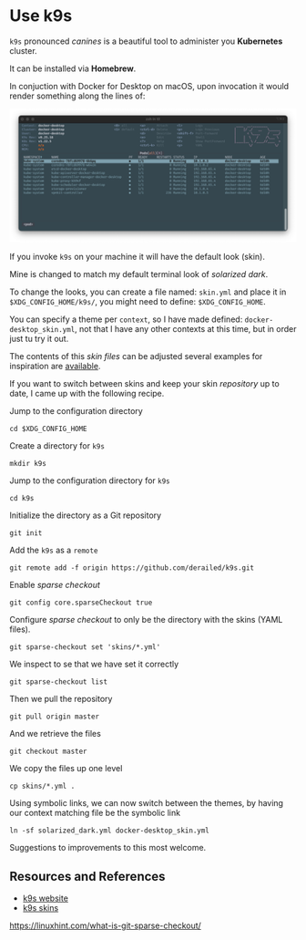 # Use k9s

`k9s` pronounced _canines_ is a beautiful tool to administer you **Kubernetes** cluster.

It can be installed via **Homebrew**.

In conjuction with Docker for Desktop on macOS, upon invocation it would render something along the lines of:

![Screendump of k9s with Solarized Dark skin](docker-desktop_skin.png)

If you invoke `k9s` on your machine it will have the default look (skin).

Mine is changed to match my default terminal look of _solarized dark_.

To change the looks, you can create a file named: `skin.yml` and place it in `$XDG_CONFIG_HOME/k9s/`, you might need to define: `$XDG_CONFIG_HOME`.

You can specify a theme per `context`, so I have made defined: `docker-desktop_skin.yml`, not that I have any other contexts at this time, but in order just tu try it out.

The contents of this _skin files_ can be adjusted several examples for inspiration are [available][skins].

If you want to switch between skins and keep your skin _repository_ up to date, I came up with the following recipe.

Jump to the configuration directory

```shell
cd $XDG_CONFIG_HOME
```

Create a directory for `k9s`

```
mkdir k9s
```

Jump to the configuration directory for `k9s`

```
cd k9s
```

Initialize the directory as a Git repository

```
git init
```

Add the `k9s` as a `remote`

```
git remote add -f origin https://github.com/derailed/k9s.git
```

Enable _sparse checkout_

```
git config core.sparseCheckout true
```

Configure _sparse checkout_ to only be the directory with the skins (YAML files).

```
git sparse-checkout set 'skins/*.yml'
```

We inspect to se that we have set it correctly

```
git sparse-checkout list
```

Then we pull the repository

```
git pull origin master
```

And we retrieve the files

```
git checkout master
```

We copy the files up one level

```
cp skins/*.yml .
```

Using symbolic links, we can now switch between the themes, by having our context matching file be the symbolic link

```
ln -sf solarized_dark.yml docker-desktop_skin.yml
```

Suggestions to improvements to this most welcome.

## Resources and References

- [k9s website](https://k9scli.io/)
- [k9s skins][skins]

https://linuxhint.com/what-is-git-sparse-checkout/

[skins]: https://github.com/derailed/k9s/tree/master/skins
